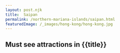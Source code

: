 ```yaml
---
layout: post.njk
title:  Saipan
permalink: /northern-mariana-islands/saipan.html
featuredImage: /_images/hong-kong/hong-kong.jpg
---
```

## Must see attractions in {{title}}